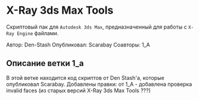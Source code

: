 # X-Ray 3ds Max Tools

Скриптовый пак для `Autodesk 3ds Max`, предназначенный для работы с `X-Ray Engine` файлами.

Автор: Den-Stash
Опубликовал: Scarabay
Соавторы: 1_A

## Описание ветки 1_a

В этой ветке находится код скриптов от Den Stash'а, которые опубликовал Scarabay.
Добавлены правки:
    от 1_A - добавлена проверка invalid faces (из старых версий X-Ray 3ds Max Tools ???)
